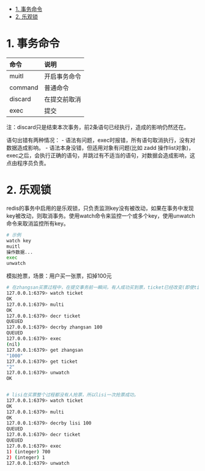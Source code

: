 - [1. 事务命令](#1-事务命令)
- [2. 乐观锁](#2-乐观锁)

# 1. 事务命令

| 命令    | 说明         |
| :------ | :----------- |
| muitl   | 开启事务命令 |
| command | 普通命令     |
| discard | 在提交前取消 |
| exec    | 提交         |

注：discard只是结束本次事务，前2条语句已经执行，造成的影响仍然还在。

语句出错有两种情况： - 语法有问题，exec时报错，所有语句取消执行，没有对数据造成影响。 - 语法本身没错，但适用对象有问题(比如 zadd 操作list对象)，exec之后，会执行正确的语句，并跳过有不适当的语句，对数据会造成影响，这点由程序员负责。

# 2. 乐观锁

redis的事务中启用的是乐观锁，只负责监测key没有被改动，如果在事务中发现key被改动，则取消事务。使用watch命令来监控一个或多个key，使用unwatch命令来取消监控所有key。

```bash
# 示例
watch key
muitl
操作数据...
exec
unwatch
```

模拟抢票，场景：用户买一张票，扣掉100元

```bash
# 在zhangsan买票过程中，在提交事务前一瞬间，有人成功买到票，ticket已经改变(即使ticket还有票)，导致zhangsan抢票失败。
127.0.0.1:6379> watch ticket
OK
127.0.0.1:6379> multi
OK
127.0.0.1:6379> decr ticket
QUEUED
127.0.0.1:6379> decrby zhangsan 100
QUEUED
127.0.0.1:6379> exec
(nil)
127.0.0.1:6379> get zhangsan
"1000"
127.0.0.1:6379> get ticket
"2"
127.0.0.1:6379> unwatch
OK


# lisi在买票整个过程都没有人抢票，所以lisi一次抢票成功。
127.0.0.1:6379> watch ticket
OK
127.0.0.1:6379> multi
OK
127.0.0.1:6379> decrby lisi 100
QUEUED
127.0.0.1:6379> decr ticket
QUEUED
127.0.0.1:6379> exec
1) (integer) 700
2) (integer) 1
127.0.0.1:6379> unwatch
```